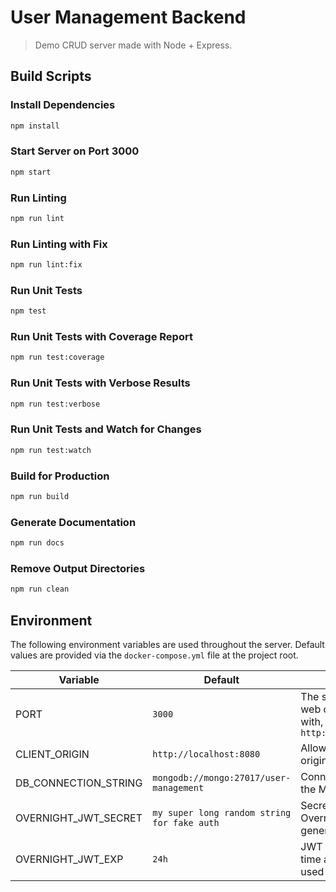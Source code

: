 # User Management Backend

> Demo CRUD server made with Node + Express.

## Build Scripts

### Install Dependencies

```sh
npm install
```

### Start Server on Port 3000

```sh
npm start
```

### Run Linting

```sh
npm run lint
```

### Run Linting with Fix

```sh
npm run lint:fix
```

### Run Unit Tests

```sh
npm test
```

### Run Unit Tests with Coverage Report

```sh
npm run test:coverage
```

### Run Unit Tests with Verbose Results

```sh
npm run test:verbose
```

### Run Unit Tests and Watch for Changes

```sh
npm run test:watch
```

### Build for Production

```sh
npm run build
```

### Generate Documentation

```sh
npm run docs
```

### Remove Output Directories

```sh
npm run clean
```

## Environment

The following environment variables are used throughout the server. Default values are provided via the `docker-compose.yml` file at the project root.

| Variable             | Default                                     | Description                                                                    |
| -------------------- | ------------------------------------------- | ------------------------------------------------------------------------------ |
| PORT                 | `3000`                                      | The server port for web clients to interact with, i.e. `http://localhost:3000` |
| CLIENT_ORIGIN        | `http://localhost:8080`                     | Allowed web client origin for CORS                                             |
| DB_CONNECTION_STRING | `mongodb://mongo:27017/user-management`     | Connection string for the MongoDB instance                                     |
| OVERNIGHT_JWT_SECRET | `my super long random string for fake auth` | Secret used by OvernightJS for JWT generation                                  |
| OVERNIGHT_JWT_EXP    | `24h`                                       | JWT token expiration time after creation, used by OvernightJS                  |
